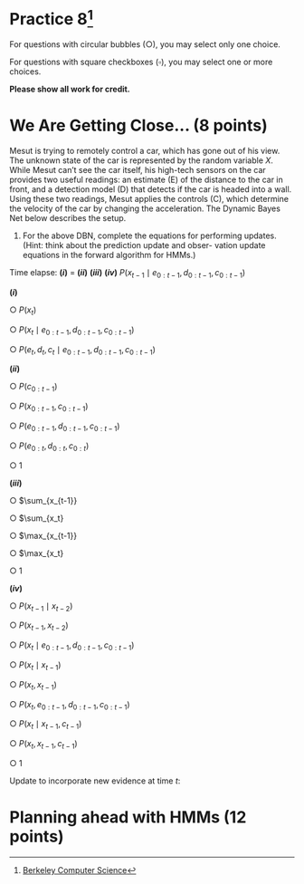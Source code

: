 # Practice 8[^1]

For questions with circular bubbles ($\bigcirc$), you may select only one choice.

For questions with square checkboxes ($\square$), you may select one or more choices.

**Please show all work for credit.**

# We Are Getting Close... (8 points)

Mesut is trying to remotely control a car, which has gone out of his view. The unknown state of the car is represented by the random variable $X$. While Mesut can’t see the car itself, his high-tech sensors on the car provides two useful readings: an estimate (E) of the distance to the car in front, and a detection model (D) that detects if the car is headed into a wall. Using these two readings, Mesut applies the controls (C), which determine the velocity of the car by changing the acceleration. The Dynamic Bayes Net below describes the setup.

1. For the above DBN, complete the equations for performing updates. (Hint: think about the prediction update and obser- vation update equations in the forward algorithm for HMMs.)

Time elapse: **($i$)** = **($ii$)** **($iii$)** **($iv$)** $P(x_{t-1} \mid e_{0:t-1}, d_{0:t-1}, c_{0:t-1})$

**($i$)**

$\bigcirc$ $P(x_t)$

$\bigcirc$ $P(x_t \mid e_{0:t-1}, d_{0:t-1}, c_{0:t-1})$

$\bigcirc$ $P(e_t, d_t, c_t \mid e_{0:t-1}, d_{0:t-1}, c_{0:t-1})$

**($ii$)**

$\bigcirc$ $P(c_{0:t-1})$

$\bigcirc$ $P(x_{0:t-1}, c_{0:t-1})$

$\bigcirc$ $P(e_{0:t-1}, d_{0:t-1}, c_{0:t-1})$

$\bigcirc$ $P(e_{0:t}, d_{0:t}, c_{0:t})$

$\bigcirc$ 1

**($iii$)**

$\bigcirc$ $\sum_{x_{t-1}}

$\bigcirc$ $\sum_{x_t}

$\bigcirc$ $\max_{x_{t-1}}

$\bigcirc$ $\max_{x_t}

$\bigcirc$ 1

**($iv$)**

$\bigcirc$ $P(x_{t-1} \mid x_{t-2})$

$\bigcirc$ $P(x_{t-1},x_{t-2})$

$\bigcirc$ $P(x_t \mid e_{0:t-1}, d_{0:t-1}, c_{0:t-1})$

$\bigcirc$ $P(x_t \mid x_{t-1})$

$\bigcirc$ $P(x_t,x_{t-1})$

$\bigcirc$ $P(x_t,e_{0:t-1}, d_{0:t-1}, c_{0:t-1})$

$\bigcirc$ $P(x_t \mid x_{t-1}, c_{t-1})$

$\bigcirc$ $P(x_t,x_{t-1}, c_{t-1})$

$\bigcirc$ 1

Update to incorporate new evidence at time $t$:




# Planning ahead with HMMs (12 points)

[^1]: [Berkeley Computer Science](http://ai.berkeley.edu)
